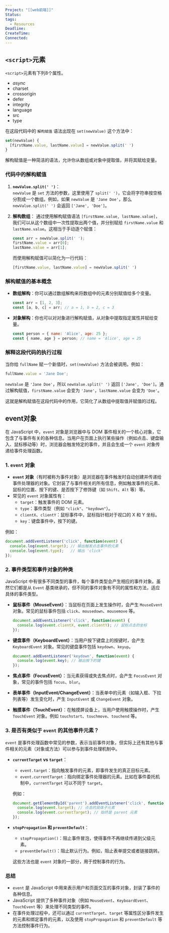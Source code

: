 ```yaml
---
Project: "[[web前端]]"
Status: 
tags:
  - Resources
Deadline: 
CreateTime: 
Connected:
---
```


## `<script>`元素
`<script>`元素有下列8个属性。

- *async* 
- charset
- crossorigin
- defer
- integrity
- language
- src
- type


在这段代码中的 `解构赋值` 语法出现在 `set(newValue)` 这个方法中：

```javascript
set(newValue) {
  [firstName.value, lastName.value] = newValue.split(' ')
}
```

解构赋值是一种简洁的语法，允许你从数组或对象中提取值，并将其赋给变量。

### 代码中的解构赋值

1. **`newValue.split(' ')`**：  
   `newValue` 是 `set` 方法的参数，这里使用了 `split(' ')`，它会将字符串按空格分割成一个数组。例如，如果 `newValue` 是 `'Jane Doe'`，那么 `newValue.split(' ')` 会返回 `['Jane', 'Doe']`。

2. **解构数组**：
   通过使用解构赋值语法 `[firstName.value, lastName.value]`，我们可以从这个数组中一次性提取出两个值，并分别赋给 `firstName.value` 和 `lastName.value`。这相当于手动逐个赋值：
   ```javascript
   const arr = newValue.split(' ');
   firstName.value = arr[0];
   lastName.value = arr[1];
   ```

   而使用解构赋值可以简化为一行代码：
   ```javascript
   [firstName.value, lastName.value] = newValue.split(' ')
   ```

### 解构赋值的基本概念
- **数组解构**：你可以通过数组解构来将数组中的元素分别赋值给多个变量。
  ```javascript
  const arr = [1, 2, 3];
  const [a, b, c] = arr; // a = 1, b = 2, c = 3
  ```

- **对象解构**：你也可以对对象进行解构赋值，从对象中提取指定属性并赋给变量。
  ```javascript
  const person = { name: 'Alice', age: 25 };
  const { name, age } = person; // name = 'Alice', age = 25
  ```

### 解释这段代码的执行过程
当你给 `fullName` 赋一个新值时，`set(newValue)` 方法会被调用。例如：
```javascript
fullName.value = 'Jane Doe';
```
`newValue` 是 `'Jane Doe'`，所以 `newValue.split(' ')` 返回 `['Jane', 'Doe']`。通过解构赋值，`firstName.value` 会变为 `'Jane'`，`lastName.value` 会变为 `'Doe'`。

这就是解构赋值在这段代码中的作用，它简化了从数组中提取值并赋值的过程。

## event对象
在 JavaScript 中，`event` 对象是浏览器中与 DOM 事件相关的一个核心对象，它包含了与事件有关的各种信息。当用户在页面上执行某些操作（例如点击、键盘输入、鼠标移动等）时，浏览器会触发特定的事件，并且会生成一个 `event` 对象传递给事件处理函数。

### 1. **`event` 对象**
   - **`event` 对象**（有时被称为事件对象）是浏览器在事件触发时自动创建并传递给事件处理器的对象。它封装了与事件相关的所有信息，例如触发事件的元素、鼠标的位置、按下的键、是否按下了修饰键（如 `Shift`、`Alt` 等）等。
   - 常见的 `event` 对象属性有：
     - `target`：触发事件的 DOM 元素。
     - `type`：事件类型（例如 `"click"`、`"keydown"`）。
     - `clientX`、`clientY`：鼠标事件中，鼠标指针相对于视口的 X 和 Y 坐标。
     - `key`：键盘事件中，按下的键。

   例如：
   ```javascript
   document.addEventListener('click', function(event) {
     console.log(event.target); // 输出触发点击事件的元素
     console.log(event.type);   // 输出 'click'
   });
   ```

### 2. **事件类型和事件对象的种类**
   JavaScript 中有很多不同类型的事件，每个事件类型会产生相应的事件对象。虽然它们都是从 `Event` 基类继承的，但不同的事件对象有不同的属性和方法，适应具体的事件类型。
   
   - **鼠标事件（MouseEvent）**：当鼠标在页面上发生操作时，会产生 `MouseEvent` 对象。常见的鼠标事件包括 `click`、`mousedown`、`mousemove` 等。
     ```javascript
     document.addEventListener('click', function(event) {
       console.log(event.clientX, event.clientY); // 鼠标点击的坐标
     });
     ```

   - **键盘事件（KeyboardEvent）**：当用户按下键盘上的按键时，会产生 `KeyboardEvent` 对象。常见的键盘事件包括 `keydown`、`keyup`。
     ```javascript
     document.addEventListener('keydown', function(event) {
       console.log(event.key); // 输出按下的键
     });
     ```

   - **焦点事件（FocusEvent）**：当元素获得或失去焦点时，会产生 `FocusEvent` 对象，常见的事件包括 `focus`、`blur`。
   
   - **表单事件（InputEvent/ChangeEvent）**：当表单中的元素（如输入框、下拉列表等）发生变化时，产生 `InputEvent` 或 `ChangeEvent` 对象。
   
   - **触摸事件（TouchEvent）**：在触摸屏设备上，当用户使用触摸操作时，产生 `TouchEvent` 对象。例如 `touchstart`、`touchmove`、`touchend` 等。

### 3. **是否有类似于 `event` 的其他事件元素？**
   `event` 是事件处理函数中常见的参数，表示当前事件对象，但实际上还有其他与事件相关的元素（对象或方法）可以参与到事件处理机制中。

   - **`currentTarget` vs `target`**：
     - `event.target`：指向触发事件的元素，即事件发生的真正目标元素。
     - `event.currentTarget`：指向绑定事件处理器的元素。比如在事件委托机制中，`currentTarget` 可以不同于 `target`。

     例如：
     ```javascript
     document.getElementById('parent').addEventListener('click', function(event) {
       console.log(event.target); // 点击的具体子元素
       console.log(event.currentTarget); // 始终是 parent 元素
     });
     ```

   - **`stopPropagation` 和 `preventDefault`**：
     - `stopPropagation()`：阻止事件冒泡，使得事件不再继续传递到父级元素。
     - `preventDefault()`：阻止默认行为。例如，阻止表单提交或者链接跳转。

     这些方法也是 `event` 对象的一部分，用于控制事件的行为。

### 总结
- `event` 是 JavaScript 中用来表示用户和页面交互的事件对象，封装了事件的各种信息。
- JavaScript 提供了多种事件对象（例如 `MouseEvent`、`KeyboardEvent`、`TouchEvent` 等）来处理不同类型的事件。
- 在事件处理过程中，还可以通过 `currentTarget`、`target` 等属性区分事件发生的元素和绑定事件的元素，以及使用 `stopPropagation` 和 `preventDefault` 等方法控制事件行为。